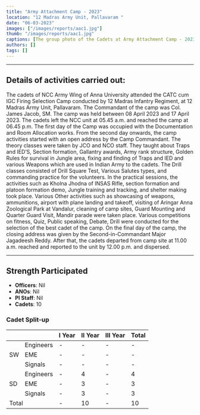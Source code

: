 ```yaml
---
title: "Army Attachment Camp - 2023"
location: "12 Madras Army Unit, Pallavaram "
date: "06-03-2023"
images: ["/images/reports/aac1.jpg"]
thumb: "/images/reports/aac1.jpg"
captions: [The group photo of the Cadets at Army Attachment Camp - 2023]
authors: []
tags: []
---
```


---

## Details of activities carried out:

The cadets of NCC Army Wing of Anna University attended the CATC cum IGC Firing Selection Camp conducted by 12 Madras Infantry Regiment, at 12 Madras Army Unit, Pallavaram. The Commandant of the camp was Col. James Jacob, SM. The camp was held between 08 April 2023 and 17 April 2023.
The cadets left the NCC unit at 05.45 a.m. and reached the camp at 06.45 p.m. The first day of the Camp was occupied with the Documentation and Room Allocation works. From the second day onwards, the camp activities started with an open address by the Camp Commandant. The theory classes were taken by JCO and NCO staff. They taught about Traps and IED’S, Section formation, Gallantry awards, Army rank structure, Golden Rules for survival in Jungle area, fixing and finding of Traps and IED and
various Weapons which are used in Indian Army to the cadets. The Drill classes consisted of Drill Square Test, Various Salutes types, and commanding practice for the volunteers. In the practical sessions, the activities such as Kholna Jhodna of INSAS Rifle, section formation and platoon formation demo, Jungle training and tracking, and shelter making took place.
Various Other activities such as showcasing of weapons, ammunitions, airport with plane landing and takeoff, visiting of Aringar Anna Zoological Park at Vandalur, cleaning of camp sites, Guard Mounting and Quarter Guard Visit, Mandir parade were taken place. Various competitions on fitness, Quiz, Public speaking, Debate, Drill were conducted for the selection of the best cadet of the camp. On the final day of the camp, the closing address was given by the Second-in-Commandant Major Jagadeesh Reddy. After that, the cadets departed from camp site at 11.00 a.m. reached and reported to the unit by 12.00 p.m. and dispersed.

---

## Strength Participated

- **Officers**: Nil
- **ANOs**: Nil
- **PI Staff**: Nil
- **Cadets**: 10

### Cadet Split-up

<table>
    <thead>
        <tr>
            <th></th>
            <th></th>
            <th>I Year</th>
            <th>II Year</th>
            <th>III Year</th>
            <th>Total</th>
        </tr>
    </thead>
    <tbody>
        <tr>
            <td rowspan="4">SW</td>
        </tr>
        <tr>
            <td>Engineers</td>
            <td>-</td>
            <td>-</td>
            <td>-</td>
            <td>-</td>
        </tr>
        <tr>
            <td>EME</td>
            <td>-</td>
            <td>-</td>
            <td>-</td>
            <td>-</td>
        </tr>
        <tr>
            <td>Signals</td>
            <td>-</td>
            <td>-</td>
            <td>-</td>
            <td>-</td>
        </tr>
        <tr>
            <td rowspan="4">SD</td>
        </tr>
        <tr>
            <td>Engineers</td>
            <td>-</td>
            <td>4</td>
            <td>-</td>
            <td>4</td>
        </tr>
        <tr>
            <td>EME</td>
            <td>-</td>
            <td>3</td>
            <td>-</td>
            <td>3</td>
        </tr>
        <tr>
            <td>Signals</td>
            <td>-</td>
            <td>3</td>
            <td>-</td>
            <td>3</td>
        </tr>
        <tr>
            <td colspan="2">Total</td>
            <td>-</td>
            <td>10</td>
            <td>-</td>
            <td>10</td>
        </tr>
        <tr>
        </tr>
    </tbody>
</table>
